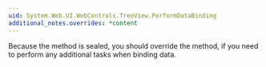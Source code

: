 ```yaml
---
uid: System.Web.UI.WebControls.TreeView.PerformDataBinding
additional_notes.overrides: *content
---
```


<p>Because the <xref href="System.Web.UI.WebControls.BaseDataBoundControl.DataBind"></xref> method is sealed, you should override the <xref href="System.Web.UI.WebControls.TreeView.PerformDataBinding"></xref> method, if you need to perform any additional tasks when binding data.</p>


